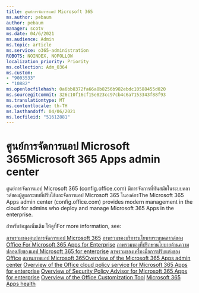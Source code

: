 ```yaml
---
title: ศูนย์การจัดการแอป Microsoft 365
ms.author: pebaum
author: pebaum
manager: scotv
ms.date: 04/6/2021
ms.audience: Admin
ms.topic: article
ms.service: o365-administration
ROBOTS: NOINDEX, NOFOLLOW
localization_priority: Priority
ms.collection: Adm_O364
ms.custom:
- "9003533"
- "10882"
ms.openlocfilehash: 0a6bb8372fa66a8b8256b982ebdc10588455d020
ms.sourcegitcommit: 326c10f16cf15e823cc97cb4c6a7153343f88f93
ms.translationtype: MT
ms.contentlocale: th-TH
ms.lasthandoff: 04/06/2021
ms.locfileid: "51612881"
---
```

# <a name="microsoft-365-apps-admin-center"></a><span data-ttu-id="ba395-102">ศูนย์การจัดการแอป Microsoft 365</span><span class="sxs-lookup"><span data-stu-id="ba395-102">Microsoft 365 Apps admin center</span></span>

<span data-ttu-id="ba395-103">ศูนย์การจัดการแอป Microsoft 365 (config.office.com) มีการจัดการที่ทันสมัยในระบบคลาวด์ของผู้ดูแลระบบที่ปรับใช้และจัดการแอป Microsoft 365 ในองค์กร</span><span class="sxs-lookup"><span data-stu-id="ba395-103">The Microsoft 365 Apps admin center (config.office.com) provides modern management in the cloud for admins who deploy and manage Microsoft 365 Apps in the enterprise.</span></span> 

<span data-ttu-id="ba395-104">สำหรับข้อมูลเพิ่มเติม ให้ดูที่</span><span class="sxs-lookup"><span data-stu-id="ba395-104">For more information, see:</span></span>

<span data-ttu-id="ba395-105">[ภาพรวมของศูนย์การจัดการแอป Microsoft 365](https://docs.microsoft.com/deployoffice/admincenter/overview) 
 [ภาพรวมของบริการนโยบายระบบคลาวด์ของ Office For Microsoft 365 Apps for Enterprise](https://docs.microsoft.com/deployoffice/overview-office-cloud-policy-service) 
 [ภาพรวมของที่ปรึกษานโยบายด้านความปลอดภัยของแอป Microsoft 365 for enterprise](https://docs.microsoft.com/deployoffice/overview-of-security-policy-advisor) 
 [ภาพรวมของเครื่องมือการปรับแต่งของ Office](https://docs.microsoft.com/deployoffice/overview-of-the-office-customization-tool-for-click-to-run) 
 [สถานภาพแอป Microsoft 365](https://docs.microsoft.com/deployoffice/admincenter/microsoft-365-apps-health)</span><span class="sxs-lookup"><span data-stu-id="ba395-105">[Overview of the Microsoft 365 Apps admin center](https://docs.microsoft.com/deployoffice/admincenter/overview)
[Overview of the Office cloud policy service for Microsoft 365 Apps for enterprise](https://docs.microsoft.com/deployoffice/overview-office-cloud-policy-service)
[Overview of Security Policy Advisor for Microsoft 365 Apps for enterprise](https://docs.microsoft.com/deployoffice/overview-of-security-policy-advisor)
[Overview of the Office Customization Tool](https://docs.microsoft.com/deployoffice/overview-of-the-office-customization-tool-for-click-to-run)
[Microsoft 365 Apps health](https://docs.microsoft.com/deployoffice/admincenter/microsoft-365-apps-health)</span></span>